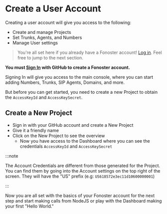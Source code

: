 # Create a User Account

Creating a user account will give you access to the following: 

- Create and manage Projects
- Set Trunks, Agents, and Numbers
- Manage User settings

> You're all set here if you already have a Fonoster account! [Log in](https://console.fonoster.io). Feel free to jump to the next section.

**You must [Sign In](https://console.fonoster.io) with GitHub to create a Fonoster account.**

Signing In will give you access to the main console, where you can start adding Numbers, Trunks, SIP Agents, Domains, and more. 

But before you can get started, you need to create a new Project to obtain the `AccessKeyId` and `AccessKeySecret`.

## Create a New Project

- Sign in with your GitHub account and create a New Project
- Give it a friendly name
- Click on the New Project to see the overview
  - Now you have access to the Dashboard where you can see the credentials `AccessKeyId` and `AccessKeySecret`

:::note

The Account Credentials are different from those generated for the Project. You can find them by going into the Account settings on the top right of the screen. They will have the "US" prefix (e.g: `US618572e3ec11d10600000001`) 

:::

Now you are all set with the basics of your Fonoster account for the next step and start making calls from NodeJS or play with the Dashboard making your first "Hello World."
